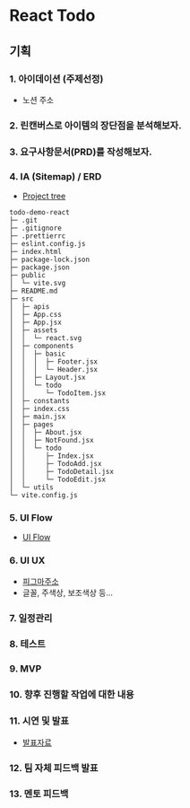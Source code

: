 # React Todo

## 기획

### 1. 아이데이션 (주제선정)

- 노션 주소

### 2. 린캔버스로 아이템의 장단점을 분석해보자.

### 3. 요구사항문서(PRD)를 작성해보자.

### 4. IA (Sitemap) / ERD

- [Project tree](https://inpa.tistory.com/entry/VS-Code-%F0%9F%92%BD-project-tree-%ED%8C%8C%EC%9D%BC-%ED%8A%B8%EB%A6%AC-%EA%B5%AC%EC%A1%B0-%EC%9E%90%EB%8F%99-%EC%83%9D%EC%84%B1)

```
todo-demo-react
├─ .git
├─ .gitignore
├─ .prettierrc
├─ eslint.config.js
├─ index.html
├─ package-lock.json
├─ package.json
├─ public
│  └─ vite.svg
├─ README.md
├─ src
│  ├─ apis
│  ├─ App.css
│  ├─ App.jsx
│  ├─ assets
│  │  └─ react.svg
│  ├─ components
│  │  ├─ basic
│  │  │  ├─ Footer.jsx
│  │  │  └─ Header.jsx
│  │  ├─ Layout.jsx
│  │  └─ todo
│  │     └─ TodoItem.jsx
│  ├─ constants
│  ├─ index.css
│  ├─ main.jsx
│  ├─ pages
│  │  ├─ About.jsx
│  │  ├─ NotFound.jsx
│  │  └─ todo
│  │     ├─ Index.jsx
│  │     ├─ TodoAdd.jsx
│  │     ├─ TodoDetail.jsx
│  │     └─ TodoEdit.jsx
│  └─ utils
└─ vite.config.js

```

### 5. UI Flow

- [UI Flow](https://excalidraw.com/)

### 6. UI UX

- [피그마주소](https://www.figma.com/design/RO6FVjPRhFPYEVidxxWfHJ/Untitled?node-id=0-1&node-type=canvas&t=jrtNZeYxPS0O0jku-0)
- 글꼴, 주색상, 보조색상 등...

### 7. 일정관리

### 8. 테스트

### 9. MVP

### 10. 향후 진행할 작업에 대한 내용

### 11. 시연 및 발표

- [발표자료](https://www.canva.com/design/DAGYwfsPxlw/FoH2FRQtOEkyJTzLp98bGw/edit?utm_content=DAGYwfsPxlw&utm_campaign=designshare&utm_medium=link2&utm_source=sharebutton)

### 12. 팀 자체 피드백 발표

### 13. 멘토 피드백
